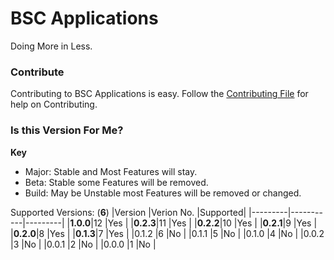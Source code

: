 # BSC Applications
Doing More in Less.

### Contribute
Contributing to BSC Applications is easy. Follow the [Contributing File](https://github.com/BitSoftwareCo/BSC-Applications/blob/main/contribute.md) for help on Contributing.

### Is this Version For Me?
**Key**

- Major: Stable and Most Features will stay.
- Beta: Stable some Features will be removed.
- Build: May be Unstable most Features will be removed or changed.

Supported Versions: (**6**)
|Version  |Verion No. |Supported|
|---------|-----------|---------|
|**1.0.0**|12         |Yes      |
|**0.2.3**|11         |Yes      |
|**0.2.2**|10         |Yes      |
|**0.2.1**|9          |Yes      |
|**0.2.0**|8          |Yes      |
|**0.1.3**|7          |Yes      |
|0.1.2    |6          |No       |
|0.1.1    |5          |No       |
|0.1.0    |4          |No       |
|0.0.2    |3          |No       |
|0.0.1    |2          |No       |
|0.0.0    |1          |No       |
